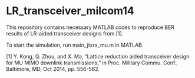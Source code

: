# LR_transceiver_milcom14

This repository contains necessary MATLAB codes to reproduce BER results of LR-aided transceiver designs from [1].

To start the simulation, run main_jtxrx_mu.m in MATLAB.

[1] Y. Kong, Q. Zhou, and X. Ma, “Lattice reduction aided transceiver design for MU MIMO downlink transmissions,” in Proc. Military Commu. Conf., Baltimore, MD, Oct 2014, pp. 556-562.
